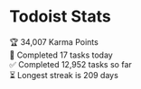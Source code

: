 
# Todoist Stats

<!-- TODO-IST:START -->
🏆  34,007 Karma Points           
🌸  Completed 17 tasks today           
✅  Completed 12,952 tasks so far           
⏳  Longest streak is 209 days
<!-- TODO-IST:END -->
